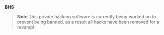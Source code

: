 **BHS**

> **Note** This private hacking software is currently being worked on to prevent being banned, as a result all hacks have been removed for a revamp!
